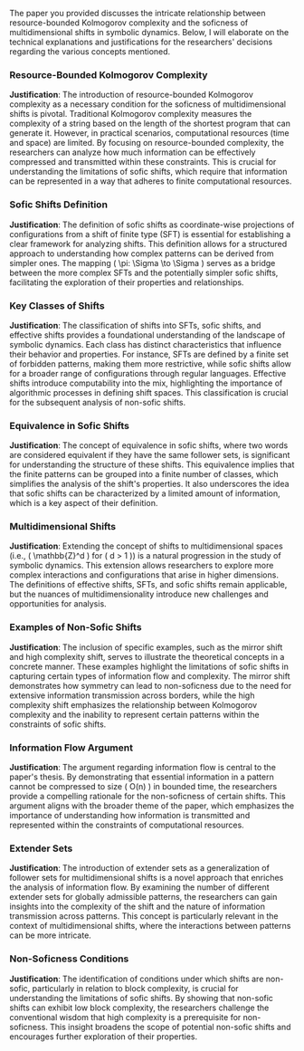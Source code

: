 The paper you provided discusses the intricate relationship between resource-bounded Kolmogorov complexity and the soficness of multidimensional shifts in symbolic dynamics. Below, I will elaborate on the technical explanations and justifications for the researchers' decisions regarding the various concepts mentioned.

### Resource-Bounded Kolmogorov Complexity

**Justification**: The introduction of resource-bounded Kolmogorov complexity as a necessary condition for the soficness of multidimensional shifts is pivotal. Traditional Kolmogorov complexity measures the complexity of a string based on the length of the shortest program that can generate it. However, in practical scenarios, computational resources (time and space) are limited. By focusing on resource-bounded complexity, the researchers can analyze how much information can be effectively compressed and transmitted within these constraints. This is crucial for understanding the limitations of sofic shifts, which require that information can be represented in a way that adheres to finite computational resources.

### Sofic Shifts Definition

**Justification**: The definition of sofic shifts as coordinate-wise projections of configurations from a shift of finite type (SFT) is essential for establishing a clear framework for analyzing shifts. This definition allows for a structured approach to understanding how complex patterns can be derived from simpler ones. The mapping \( \pi: \Sigma \to \Sigma \) serves as a bridge between the more complex SFTs and the potentially simpler sofic shifts, facilitating the exploration of their properties and relationships.

### Key Classes of Shifts

**Justification**: The classification of shifts into SFTs, sofic shifts, and effective shifts provides a foundational understanding of the landscape of symbolic dynamics. Each class has distinct characteristics that influence their behavior and properties. For instance, SFTs are defined by a finite set of forbidden patterns, making them more restrictive, while sofic shifts allow for a broader range of configurations through regular languages. Effective shifts introduce computability into the mix, highlighting the importance of algorithmic processes in defining shift spaces. This classification is crucial for the subsequent analysis of non-sofic shifts.

### Equivalence in Sofic Shifts

**Justification**: The concept of equivalence in sofic shifts, where two words are considered equivalent if they have the same follower sets, is significant for understanding the structure of these shifts. This equivalence implies that the finite patterns can be grouped into a finite number of classes, which simplifies the analysis of the shift's properties. It also underscores the idea that sofic shifts can be characterized by a limited amount of information, which is a key aspect of their definition.

### Multidimensional Shifts

**Justification**: Extending the concept of shifts to multidimensional spaces (i.e., \( \mathbb{Z}^d \) for \( d > 1 \)) is a natural progression in the study of symbolic dynamics. This extension allows researchers to explore more complex interactions and configurations that arise in higher dimensions. The definitions of effective shifts, SFTs, and sofic shifts remain applicable, but the nuances of multidimensionality introduce new challenges and opportunities for analysis.

### Examples of Non-Sofic Shifts

**Justification**: The inclusion of specific examples, such as the mirror shift and high complexity shift, serves to illustrate the theoretical concepts in a concrete manner. These examples highlight the limitations of sofic shifts in capturing certain types of information flow and complexity. The mirror shift demonstrates how symmetry can lead to non-soficness due to the need for extensive information transmission across borders, while the high complexity shift emphasizes the relationship between Kolmogorov complexity and the inability to represent certain patterns within the constraints of sofic shifts.

### Information Flow Argument

**Justification**: The argument regarding information flow is central to the paper's thesis. By demonstrating that essential information in a pattern cannot be compressed to size \( O(n) \) in bounded time, the researchers provide a compelling rationale for the non-soficness of certain shifts. This argument aligns with the broader theme of the paper, which emphasizes the importance of understanding how information is transmitted and represented within the constraints of computational resources.

### Extender Sets

**Justification**: The introduction of extender sets as a generalization of follower sets for multidimensional shifts is a novel approach that enriches the analysis of information flow. By examining the number of different extender sets for globally admissible patterns, the researchers can gain insights into the complexity of the shift and the nature of information transmission across patterns. This concept is particularly relevant in the context of multidimensional shifts, where the interactions between patterns can be more intricate.

### Non-Soficness Conditions

**Justification**: The identification of conditions under which shifts are non-sofic, particularly in relation to block complexity, is crucial for understanding the limitations of sofic shifts. By showing that non-sofic shifts can exhibit low block complexity, the researchers challenge the conventional wisdom that high complexity is a prerequisite for non-soficness. This insight broadens the scope of potential non-sofic shifts and encourages further exploration of their properties.

